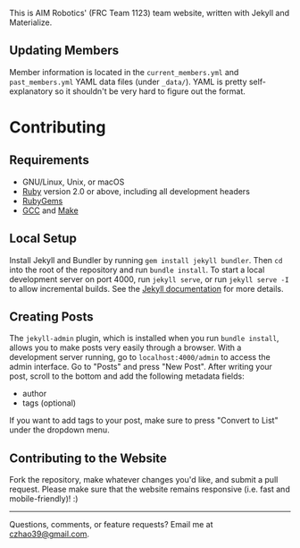 This is AIM Robotics' (FRC Team 1123) team website, written with Jekyll and Materialize.


Updating Members
----------------
Member information is located in the `current_members.yml` and `past_members.yml` YAML data files (under `_data/`).
YAML is pretty self-explanatory so it shouldn't be very hard to figure out the format.


Contributing
============

Requirements
------------
* GNU/Linux, Unix, or macOS
* [Ruby](https://www.ruby-lang.org/en/downloads/) version 2.0 or above, including all development headers
* [RubyGems](https://rubygems.org/pages/download)
* [GCC](https://gcc.gnu.org/install/) and [Make](https://www.gnu.org/software/make/)

Local Setup
-----------
Install Jekyll and Bundler by running `gem install jekyll bundler`. Then `cd` into the root of the repository and run
`bundle install`. To start a local development server on port 4000, run `jekyll serve`, or run `jekyll serve -I` to
allow incremental builds. See the [Jekyll documentation](https://jekyllrb.com/docs/home/) for more details.

Creating Posts
--------------
The `jekyll-admin` plugin, which is installed when you run `bundle install`, allows you to make posts very easily
through a browser. With a development server running, go to `localhost:4000/admin` to access the admin interface.
Go to "Posts" and press "New Post". After writing your post, scroll to the bottom and add the following metadata fields:

* author
* tags (optional)

If you want to add tags to your post, make sure to press "Convert to List" under the dropdown menu.

Contributing to the Website
---------------------------
Fork the repository, make whatever changes you'd like, and submit a pull request. Please make sure that the website
remains responsive (i.e. fast and mobile-friendly)! :)

------
Questions, comments, or feature requests? Email me at [czhao39@gmail.com](mailto:czhao39@gmail.com).